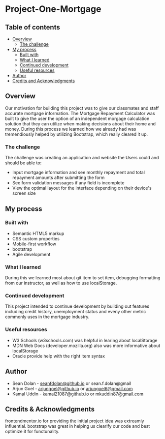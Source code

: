 # Project-One-Mortgage

## Table of contents

- [Overview](#overview)
  - [The challenge](#the-challenge)
- [My process](#my-process)
  - [Built with](#built-with)
  - [What I learned](#what-i-learned)
  - [Continued development](#continued-development)
  - [Useful resources](#useful-resources)
- [Author](#author)
- [Credits and Acknowledgments](#acknowledgments)

## Overview

Our motivation for building this project was to give our classmates and staff accurate mortgage information. The Mortgage Repayment Calculator was built to give the user the option of an independent morgage calculation solution that they can utilize when making decisions about their home and money. During this process we learned how we already had was tremendiously helped by utilizing Bootstrap, which really cleared it up.

### The challenge

The challenge was creating an application and website the Users could and should be able to:

- Input mortgage information and see monthly repayment and total repayment amounts after submitting the form
- See form validation messages if any field is incomplete
- View the optimal layout for the interface depending on their device's screen size

## My process

### Built with

- Semantic HTML5 markup
- CSS custom properties
- Mobile-first workflow
- bootstrap
- Agile development


### What I learned

During this we learned most about git item to set item, debugging formatting from our instructor, as well as how to use localStorage.

### Continued development

This project intended to continue development by building out features including credit history, unemployment status and eveny other metric commonly uses in the mortgage industry.

### Useful resources

- W3 Schools (w3schools.com) was helpful in learing about localStorage
- MDN Web Docs (developer.mozilla.org) also was more informative about localStorage
- Oracle provide help with the right item syntax

## Author

- Sean Dolan - seanfdolan@github.io or sean.f.dolan@gmail
- Arjun Goel - arjungoel@github.io or arjungoel6@gmail.com
- Kamal Uddin - kamal21087@github.io or mkuddin87@gmail.com

## Credits & Acknowledgments

frontendmentor.io for providing the initial project idea was extreamly influential.
bootstrap was great in helping us clearify our code and best optimize it for functunality.
